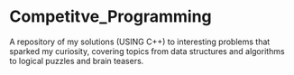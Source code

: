 # Competitve_Programming
A repository of my solutions (USING C++) to interesting problems that sparked my curiosity,
covering topics from data structures and algorithms to logical puzzles and brain teasers.
